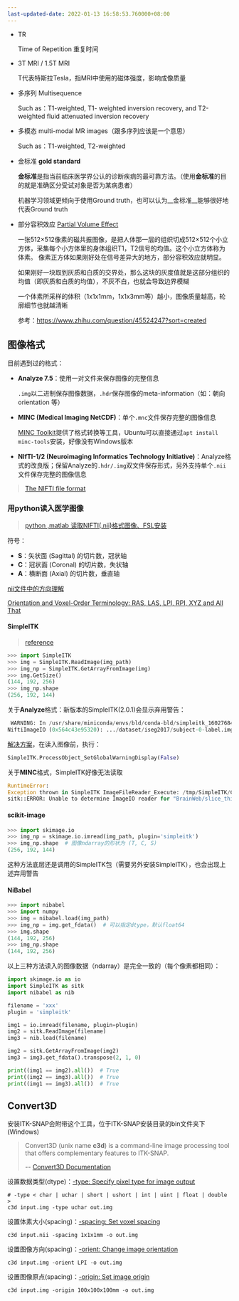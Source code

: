 ```yaml
---
last-updated-date: 2022-01-13 16:58:53.760000+08:00
---
```


* TR

  Time of Repetition 重复时间

* 3T MRI / 1.5T MRI

  T代表特斯拉Tesla，指MRI中使用的磁体强度，影响成像质量

* 多序列 Multisequence

  Such as：T1-weighted, T1- weighted inversion recovery, and T2-weighted fluid attenuated inversion recovery

* 多模态 multi-modal MR images（跟多序列应该是一个意思）

  Such as：T1-weighted, T2-weighted
- 金标准 **gold standard**

  **金标准**是指当前临床医学界公认的诊断疾病的最可靠方法。（使用**金标准**的目的就是准确区分受试对象是否为某病患者）

  机器学习领域更倾向于使用Ground truth，也可以认为__金标准__能够很好地代表Ground truth

- 部分容积效应 [Partial Volume Effect](https://zhuanlan.zhihu.com/p/46252046)

  一张512×512像素的磁共振图像，是把人体那一层的组织切成512×512个小立方体，采集每个小方体里的身体组织T1，T2信号的均值。这个小立方体称为体素。
  像素正方体如果刚好处在信号差异大的地方，部分容积效应就明显。

  如果刚好一块取到灰质和白质的交界处，那么这块的灰度值就是这部分组织的均值（即灰质和白质的均值），不灰不白，也就会导致边界模糊

  一个体素所采样的体积（1x1x1mm，1x1x3mm等）越小，图像质量越高，轮廓细节也就越清晰

  参考：<https://www.zhihu.com/question/45524247?sort=created>

## 图像格式

目前遇到过的格式：

- **Analyze 7.5**：使用一对文件来保存图像的完整信息

  `.img`以二进制保存图像数据，`.hdr`保存图像的meta-information（如：朝向orientation 等）

- **MINC (Medical Imaging NetCDF)**：单个`.mnc`文件保存完整的图像信息

  [MINC Toolkit](https://bic-mni.github.io/)提供了格式转换等工具，Ubuntu可以直接通过`apt install minc-tools`安装，好像没有Windows版本

- **NIfTI-1/2 (Neuroimaging Informatics Technology Initiative)**：Analyze格式的改良版；保留Analyze的`.hdr/.img`双文件保存形式，另外支持单个`.nii`文件保存完整的图像信息

> [The NIFTI file format](https://brainder.org/2012/09/23/the-nifti-file-format/)

### 用python读入医学图像

> [python ,matlab 读取NIFTI(.nii)格式图像、FSL安装](https://blog.csdn.net/Emily_Buffy/article/details/104879558)

符号：

- **S**：矢状面 (Sagittal) 的切片数，冠状轴
- **C**：冠状面 (Coronal) 的切片数，失状轴
- **A**：横断面 (Axial) 的切片数，垂直轴

[nii文件中的方向理解](https://blog.csdn.net/zhangjipinggom/article/details/118523633)

[Orientation and Voxel-Order Terminology: RAS, LAS, LPI, RPI, XYZ and All That](http://www.grahamwideman.com/gw/brain/orientation/orientterms.htm)

#### SimpleITK

> [reference](https://www.cnblogs.com/dyc99/p/12539365.html)

```python
>>> import SimpleITK
>>> img = SimpleITK.ReadImage(img_path)
>>> img_np = SimpleITK.GetArrayFromImage(img)
>>> img.GetSize()
(144, 192, 256)
>>> img_np.shape
(256, 192, 144)
```

关于**Analyze**格式：新版本的SimpleITK(2.0.1)会显示弃用警告：

```python
 WARNING: In /usr/share/miniconda/envs/bld/conda-bld/simpleitk_1602768442566/work/build/ITK/Modules/IO/NIFTI/src/itkNiftiImageIO.cxx, line 1009
NiftiImageIO (0x564c43e95320): .../dataset/iseg2017/subject-0-label.img is Analyze file and it's deprecated
```

[解决方案](https://github.com/SimpleITK/SimpleITK/issues/1280)，在读入图像前，执行：

```python
SimpleITK.ProcessObject_SetGlobalWarningDisplay(False)
```

关于**MINC**格式，SimpleITK好像无法读取

```python
RuntimeError:
Exception thrown in SimpleITK ImageFileReader_Execute: /tmp/SimpleITK/Code/IO/src/sitkImageReaderBase.cxx:105:
sitk::ERROR: Unable to determine ImageIO reader for "BrainWeb/slice_thickness/t1_icbm_normal_9mm_pn0_rf0.mnc.gz"
```

#### scikit-image

```python
>>> import skimage.io
>>> img_np = skimage.io.imread(img_path, plugin='simpleitk')
>>> img_np.shape  # 图像ndarray的形状为 (T, C, S)
(256, 192, 144)
```

这种方法底层还是调用的SimpleITK包（需要另外安装SimpleITK），也会出现上述弃用警告

#### NiBabel

```python
>>> import nibabel
>>> import numpy
>>> img = nibabel.load(img_path)
>>> img_np = img.get_fdata()  # 可以指定dtype，默认float64
>>> img.shape
(144, 192, 256)
>>> img_np.shape
(144, 192, 256)
```

以上三种方法读入的图像数据（ndarray）是完全一致的（每个像素都相同）：

```python
import skimage.io as io
import SimpleITK as sitk
import nibabel as nib

filename = 'xxx'
plugin = 'simpleitk'

img1 = io.imread(filename, plugin=plugin)
img2 = sitk.ReadImage(filename)
img3 = nib.load(filename)

img2 = sitk.GetArrayFromImage(img2)
img3 = img3.get_fdata().transpose(2, 1, 0)

print((img1 == img2).all())  # True
print((img2 == img3).all())  # True
print((img1 == img3).all())  # True
```

## Convert3D

安装ITK-SNAP会附带这个工具，位于ITK-SNAP安装目录的bin文件夹下 (Windows)

> Convert3D (unix name **c3d**) is a command-line image processing tool that offers complementary features to ITK-SNAP.
>
> -- [Convert3D Documentation](http://www.itksnap.org/pmwiki/pmwiki.php?n=Convert3D.Convert3D)

设置数据类型(dtype)：[-type: Specify pixel type for image output](https://sourceforge.net/p/c3d/git/ci/master/tree/doc/c3d.md#-type-specify-pixel-type-for-image-output)

```shell
# -type < char | uchar | short | ushort | int | uint | float | double >
c3d input.img -type uchar out.img
```

设置体素大小(spacing)：[-spacing: Set voxel spacing](https://sourceforge.net/p/c3d/git/ci/master/tree/doc/c3d.md#-spacing-set-voxel-spacing)

```shell
c3d input.nii -spacing 1x1x1mm -o out.img
```

设置图像方向(spacing)：[-orient: Change image orientation](https://sourceforge.net/p/c3d/git/ci/master/tree/doc/c3d.md#-orient-change-image-orientation)

```shell
c3d input.img -orient LPI -o out.img
```

设置图像原点(spacing)：[-origin: Set image origin](https://sourceforge.net/p/c3d/git/ci/master/tree/doc/c3d.md#-origin-set-image-origin)

```shell
c3d input.img -origin 100x100x100mm -o out.img
```